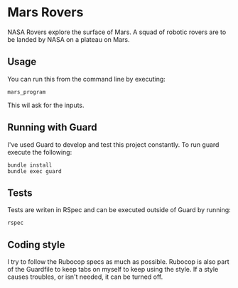 # Mars Rovers

NASA Rovers explore the surface of Mars.
A squad of robotic rovers are to be landed by NASA on a plateau on Mars.

## Usage
You can run this from the command line by executing:
```
mars_program
```
This wil ask for the inputs.

## Running with Guard
I've used Guard to develop and test this project constantly. To run guard execute the following:
```
bundle install
bundle exec guard
```
## Tests
Tests are writen in RSpec and can be executed outside of Guard by running:
```
rspec
```
## Coding style
I try to follow the Rubocop specs as much as possible. Rubocop is also part of the Guardfile to keep tabs on myself to keep using the style. If a style causes troubles, or isn't needed, it can be turned off.